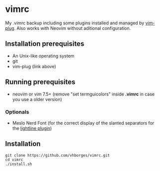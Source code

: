# vimrc
My .vimrc backup including some plugins installed and managed by [vim-plug](https://github.com/junegunn/vim-plug).
Also works with Neovim without aditional configuration.

## Installation prerequisites
- An Unix-like operating system
- git
- vim-plug (link above)

## Running prerequisites
- neovim or vim 7.5+ (remove "set termguicolors" inside **.vimrc** in case you use a older version)

### Optionals
- Meslo Nerd Font (for the correct display of the slanted separators for the [lightline plugin](https://github.com/itchyny/lightline.vim))

## Installation
```
git clone https://github.com/vhborges/vimrc.git
cd vimrc
./install.sh
```
